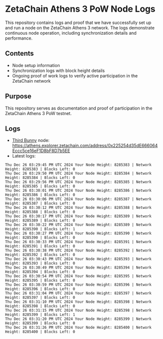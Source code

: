 # ZetaChain Athens 3 PoW Node Logs
This repository contains logs and proof that we have successfully set up and run a node on the ZetaChain Athens 3 network. The logs demonstrate continuous node operation, including synchronization details and performance.

## Contents
- Node setup information
- Synchronization logs with block height details
- Ongoing proof of work logs to verify active participation in the ZetaChain network

## Purpose
This repository serves as documentation and proof of participation in the ZetaChain Athens 3 PoW testnet.

## Logs

- [Third Bunny](https://thirdbunny.xyz/) node: https://athens.explorer.zetachain.com/address/0x225254d35dE666064Eccc5ce16eF1D8bF8D7b5EE
- Latest logs:
```
Thu Dec 26 03:29:45 PM UTC 2024 Your Node Height: 8285383 | Network Height: 8285383 | Blocks Left: 0
Thu Dec 26 03:29:50 PM UTC 2024 Your Node Height: 8285384 | Network Height: 8285384 | Blocks Left: 0
Thu Dec 26 03:29:56 PM UTC 2024 Your Node Height: 8285385 | Network Height: 8285385 | Blocks Left: 0
Thu Dec 26 03:30:01 PM UTC 2024 Your Node Height: 8285386 | Network Height: 8285386 | Blocks Left: 0
Thu Dec 26 03:30:06 PM UTC 2024 Your Node Height: 8285387 | Network Height: 8285387 | Blocks Left: 0
Thu Dec 26 03:30:12 PM UTC 2024 Your Node Height: 8285388 | Network Height: 8285388 | Blocks Left: 0
Thu Dec 26 03:30:17 PM UTC 2024 Your Node Height: 8285389 | Network Height: 8285389 | Blocks Left: 0
Thu Dec 26 03:30:22 PM UTC 2024 Your Node Height: 8285389 | Network Height: 8285390 | Blocks Left: 1
Thu Dec 26 03:30:27 PM UTC 2024 Your Node Height: 8285390 | Network Height: 8285390 | Blocks Left: 0
Thu Dec 26 03:30:33 PM UTC 2024 Your Node Height: 8285391 | Network Height: 8285391 | Blocks Left: 0
Thu Dec 26 03:30:38 PM UTC 2024 Your Node Height: 8285392 | Network Height: 8285392 | Blocks Left: 0
Thu Dec 26 03:30:43 PM UTC 2024 Your Node Height: 8285393 | Network Height: 8285393 | Blocks Left: 0
Thu Dec 26 03:30:49 PM UTC 2024 Your Node Height: 8285394 | Network Height: 8285394 | Blocks Left: 0
Thu Dec 26 03:30:54 PM UTC 2024 Your Node Height: 8285395 | Network Height: 8285395 | Blocks Left: 0
Thu Dec 26 03:30:59 PM UTC 2024 Your Node Height: 8285396 | Network Height: 8285396 | Blocks Left: 0
Thu Dec 26 03:31:04 PM UTC 2024 Your Node Height: 8285397 | Network Height: 8285397 | Blocks Left: 0
Thu Dec 26 03:31:10 PM UTC 2024 Your Node Height: 8285398 | Network Height: 8285398 | Blocks Left: 0
Thu Dec 26 03:31:15 PM UTC 2024 Your Node Height: 8285398 | Network Height: 8285399 | Blocks Left: 1
Thu Dec 26 03:31:20 PM UTC 2024 Your Node Height: 8285399 | Network Height: 8285399 | Blocks Left: 0
Thu Dec 26 03:31:26 PM UTC 2024 Your Node Height: 8285400 | Network Height: 8285400 | Blocks Left: 0
```
